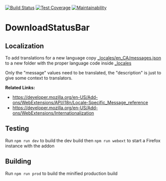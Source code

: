 [![Build Status](https://travis-ci.org/jwensley2/DownloadStatusBar.svg?branch=master)](https://travis-ci.org/jwensley2/DownloadStatusBar)
[![Test Coverage](https://api.codeclimate.com/v1/badges/80b0cfb4b6831e7243dc/test_coverage)](https://codeclimate.com/github/jwensley2/DownloadStatusBar/test_coverage)
[![Maintainability](https://api.codeclimate.com/v1/badges/80b0cfb4b6831e7243dc/maintainability)](https://codeclimate.com/github/jwensley2/DownloadStatusBar/maintainability)

# DownloadStatusBar

## Localization
To add translations for a new language copy [\_locales/en_CA/messages.json](_locales/en_CA/messages.json) to a new folder with the proper language code inside [\_locales](_locales)

Only the "message" values need to be translated, the "description" is just to give some context to translators.

**Related Links:**
- https://developer.mozilla.org/en-US/Add-ons/WebExtensions/API/i18n/Locale-Specific_Message_reference
- https://developer.mozilla.org/en-US/Add-ons/WebExtensions/Internationalization

## Testing
Run `npm run dev` to build the dev build then `npm run webext` to start a Firefox instance with the addon

## Building
Run `npm run prod` to build the minified production build
